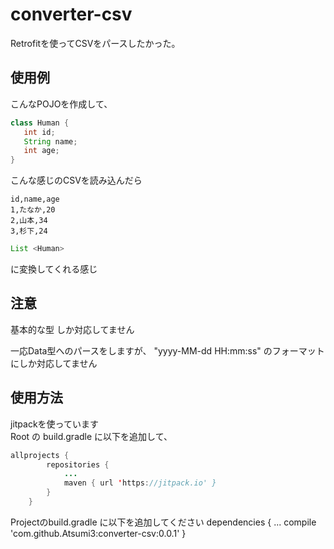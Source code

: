 # converter-csv
Retrofitを使ってCSVをパースしたかった。

## 使用例

こんなPOJOを作成して、
```java
class Human {
   int id;
   String name;
   int age;
}
```

こんな感じのCSVを読み込んだら
```csv
id,name,age
1,たなか,20
2,山本,34
3,杉下,24
```

```java
List <Human>
```
に変換してくれる感じ

## 注意  
基本的な型 しか対応してません  

一応Data型へのパースをしますが、 "yyyy-MM-dd HH:mm:ss" のフォーマットにしか対応してません

## 使用方法
jitpackを使っています  
Root の build.gradle に以下を追加して、
``` java
allprojects {
		repositories {
			...
			maven { url 'https://jitpack.io' }
		}
	}
```

Projectのbuild.gradle に以下を追加してください
dependencies {
   ...
	 compile 'com.github.Atsumi3:converter-csv:0.0.1'
}

